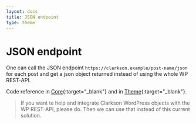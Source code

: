 ```yaml
---
layout: docs
title: JSON endpoint
type: theme
---
```

# JSON endpoint
One can call the JSON endpoint `https://clarkson.example/post-name/json` for each post and get a json object returned instead of using the whole WP REST-API.  


Code reference in [Core](https://github.com/level-level/Clarkson-Core/blob/master/lib/clarkson-core-templates.php#L21){:target="_blank"} and in [Theme](https://github.com/level-level/Clarkson-Theme/blob/master/functions/rewrites.php){:target="_blank"}.

> If you want te help and integrate Clarkson WordPress objects with the WP REST-API, please do. Then we can use that instead of this current solution.